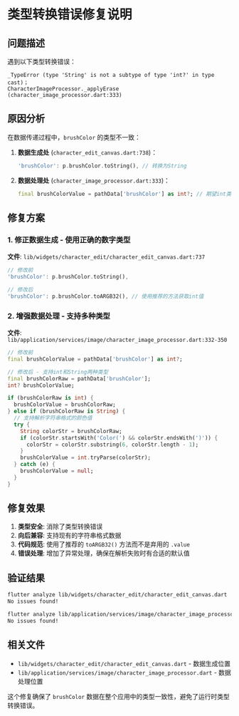 # 类型转换错误修复说明

## 问题描述

遇到以下类型转换错误：
```
_TypeError (type 'String' is not a subtype of type 'int?' in type cast)；
CharacterImageProcessor._applyErase (character_image_processor.dart:333)
```

## 原因分析

在数据传递过程中，`brushColor` 的类型不一致：

1. **数据生成处** (`character_edit_canvas.dart:738`)：
   ```dart
   'brushColor': p.brushColor.toString(), // 转换为String
   ```

2. **数据处理处** (`character_image_processor.dart:333`)：
   ```dart
   final brushColorValue = pathData['brushColor'] as int?; // 期望int类型
   ```

## 修复方案

### 1. 修正数据生成 - 使用正确的数字类型

**文件**: `lib/widgets/character_edit/character_edit_canvas.dart:737`

```dart
// 修改前
'brushColor': p.brushColor.toString(),

// 修改后  
'brushColor': p.brushColor.toARGB32(), // 使用推荐的方法获取int值
```

### 2. 增强数据处理 - 支持多种类型

**文件**: `lib/application/services/image/character_image_processor.dart:332-350`

```dart
// 修改前
final brushColorValue = pathData['brushColor'] as int?;

// 修改后 - 支持int和String两种类型
final brushColorRaw = pathData['brushColor'];
int? brushColorValue;

if (brushColorRaw is int) {
  brushColorValue = brushColorRaw;
} else if (brushColorRaw is String) {
  // 支持解析字符串格式的颜色值
  try {
    String colorStr = brushColorRaw;
    if (colorStr.startsWith('Color(') && colorStr.endsWith(')')) {
      colorStr = colorStr.substring(6, colorStr.length - 1);
    }
    brushColorValue = int.tryParse(colorStr);
  } catch (e) {
    brushColorValue = null;
  }
}
```

## 修复效果

1. **类型安全**: 消除了类型转换错误
2. **向后兼容**: 支持现有的字符串格式数据
3. **代码规范**: 使用了推荐的 `toARGB32()` 方法而不是弃用的 `.value`
4. **错误处理**: 增加了异常处理，确保在解析失败时有合适的默认值

## 验证结果

```bash
flutter analyze lib/widgets/character_edit/character_edit_canvas.dart
No issues found!

flutter analyze lib/application/services/image/character_image_processor.dart  
No issues found!
```

## 相关文件

- `lib/widgets/character_edit/character_edit_canvas.dart` - 数据生成位置
- `lib/application/services/image/character_image_processor.dart` - 数据处理位置

这个修复确保了 `brushColor` 数据在整个应用中的类型一致性，避免了运行时类型转换错误。

